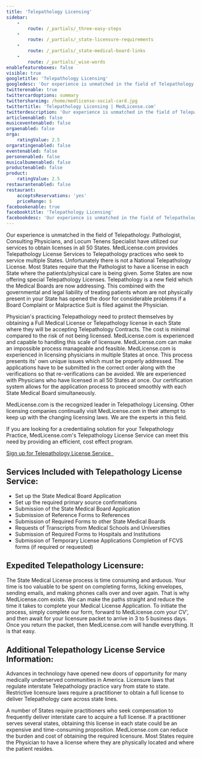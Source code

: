 ```yaml
---
title: 'Telepathology Licensing'
sidebar:
    -
        route: /_partials/_three-easy-steps
    -
        route: /_partials/_state-licensure-requirements
    -
        route: /_partials/_state-medical-board-links
    -
        route: /_partials/_wise-words
enablefeatureboxes: false
visible: true
googletitle: 'Telepathology Licensing'
googledesc: 'Our experience is unmatched in the field of Telepathology. Pathologist, Consulting Physicians, and Locum Tenens Specialist have utilized our services to obtain licenses in all 50 States. MedLicense.com provides Telepathology License Services to practices who seek to service multiple States.'
twitterenable: true
twittercardoptions: summary
twittershareimg: /home/medlicense-social-card.jpg
twittertitle: 'Telepathology Licensing | MedLicense.com'
twitterdescription: 'Our experience is unmatched in the field of Telepathology. Pathologist, Consulting Physicians, and Locum Tenens Specialist have utilized our services to obtain licenses in all 50 States. MedLicense.com provides Telepathology License Services to Telepathology practices who seek to service multiple States.'
articleenabled: false
musiceventenabled: false
orgaenabled: false
orga:
    ratingValue: 2.5
orgaratingenabled: false
eventenabled: false
personenabled: false
musicalbumenabled: false
productenabled: false
product:
    ratingValue: 2.5
restaurantenabled: false
restaurant:
    acceptsReservations: 'yes'
    priceRange: $
facebookenable: true
facebooktitle: 'Telepathology Licensing'
facebookdesc: 'Our experience is unmatched in the field of Telepathology. Pathologist, Consulting Physicians, and Locum Tenens Specialist have utilized our services to obtain licenses in all 50 States. MedLicense.com provides Telepathology License Services to Telepathology practices who seek to service multiple States.'
---
```


<p>Our experience is unmatched in the field of Telepathology. Pathologist, Consulting Physicians, and Locum Tenens Specialist have utilized our services to obtain licenses in all 50 States. MedLicense.com provides Telepathology License Services to Telepathology practices who seek to service multiple States. Unfortunately there is not a National Telepathology License. Most States require that the Pathologist to have a license in each State where the patients/physical care is being given. Some States are now offering special Telepathology Licenses. Telepathology is a new field which the Medical Boards are now addressing. This combined with the governmental and legal liability of treating patients whom are not physically present in your State has opened the door for considerable problems if a Board Complaint or Malpractice Suit is filed against the Physician.</p>
<p>Physician's practicing Telepathology need to protect themselves by obtaining a Full Medical License or Telepathology license in each State where they will be accepting Telepathology Contracts. The cost is minimal compared to the risk of not being licensed. MedLicense.com is experienced and capable to handling this scale of licensure. MedLicense.com can make an impossible process manageable and feasible. MedLicense.com is experienced in licensing physicians in multiple States at once. This process presents its' own unique issues which must be properly addressed. The applications have to be submitted in the correct order along with the verifications so that re-verifications can be avoided. We are experienced with Physicians who have licensed in all 50 States at once. Our certification system allows for the application process to proceed smoothly with each State Medical Board simultaneously.</p>
<p>MedLicense.com is the recognized leader in Telepathology Licensing. Other licensing companies continually visit MedLicense.com in their attempt to keep up with the changing licensing laws. We are the experts in this field.</p>
<p>If you are looking for a credentialing solution for your Telepathology Practice, MedLicense.com's Telepathology License Service can meet this need by providing an efficient, cost effect program.</p>
<p><a class="btn btn-secondary" href="../../pricing">Sign up for Telepathology License Service <em class="fa fa-sm fa-play" aria-hidden="true">&nbsp;</em></a>&nbsp;</p>
<h2 id="mcetoc_1ceca149u0">Services Included with Telepathology License Service:</h2>
<ul>
<li>Set up the State Medical Board Application</li>
<li>Set up the required primary source confirmations</li>
<li>Submission of the State Medical Board Application</li>
<li>Submission of Reference Forms to References</li>
<li>Submission of Required Forms to other State Medical Boards</li>
<li>Requests of Transcripts from Medical Schools and Universities</li>
<li>Submission of Required Forms to Hospitals and Institutions</li>
<li>Submission of Temporary License Applications Completion of FCVS forms (if required or requested)</li>
</ul>
<h2 id="mcetoc_1ceca149u1">Expedited Telepathology Licensure:</h2>
<p>The State Medical License process is time consuming and arduous. Your time is too valuable to be spent on completing forms, licking envelopes, sending emails, and making phones calls over and over again. That is why MedLicense.com exists. We can make the paths straight and reduce the time it takes to complete your Medical License Application. To initiate the process, simply complete our form, forward to MedLicense.com your CV', and then await for your licensure packet to arrive in 3 to 5 business days. Once you return the packet, then MedLicense.com will handle everything. It is that easy.</p>
<h2 id="mcetoc_1ceca149u2">Additional Telepathology License Service Information:</h2>
<p>Advances in technology have opened new doors of opportunity for many medically underserved communities in America. Licensure laws that regulate interstate Telepathology practice vary from state to state. Restrictive licensure laws require a practitioner to obtain a full license to deliver Telepathology care across state lines.</p>
<p>A number of States require practitioners who seek compensation to frequently deliver interstate care to acquire a full license. If a practitioner serves several states, obtaining this license in each state could be an expensive and time-consuming proposition. MedLicense.com can reduce the burden and cost of obtaining the required licensure. Most States require the Physician to have a license where they are physically located and where the patient resides.</p>